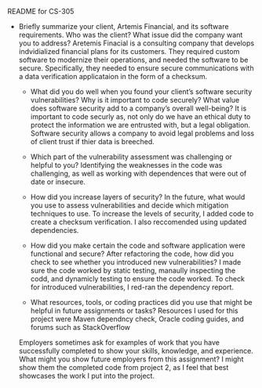 README for CS-305
* Briefly summarize your client, Artemis Financial, and its software requirements. Who was the client? What issue did the company want you to address?
    Aretemis Finacial is a consulting company that develops indvidialized financial plans for its customers. They required custom software to modernize their operations, and needed the software to be secure. Specifically, they needed to ensure secure communications with a data verification applicataion in the form of a checksum. 
    
   * What did you do well when you found your client’s software security vulnerabilities? Why is it important to code securely? What value does software security add to a company’s overall well-being?
       It is important to code securly as, not only do we have an ethical duty to protect the information we are entrusted with, but a legal obligation. Software security allows a company to avoid legal problems and loss of client trust if thier data is breeched.
     
   * Which part of the vulnerability assessment was challenging or helpful to you?
        Identifying the weaknesses in the code was challenging, as well as working with dependences that were out of date or insecure.
     
   * How did you increase layers of security? In the future, what would you use to assess vulnerabilities and decide which mitigation techniques to use.
       To increase the levels of security, I added code to create a checksum verification. I also reccomended using updated dependencies.
     
    * How did you make certain the code and software application were functional and secure? After refactoring the code, how did you check to see whether you introduced new vulnerabilities?
        I made sure the code worked by static testing, manaully inspecting the codd, and dynamicly testing to ensure the code worked. To check for introduced vulnerabilities, I red-ran the dependency report.
      
    * What resources, tools, or coding practices did you use that might be helpful in future assignments or tasks?
        Resources I used for this project were Maven dependncy check, Oracle coding guides, and forums such as StackOverflow
      
    Employers sometimes ask for examples of work that you have successfully completed to show your skills, knowledge, and experience. What might you show future employers from this assignment?
      I might show them the completed code from project 2, as I feel that best showcases the work I put into the project.

